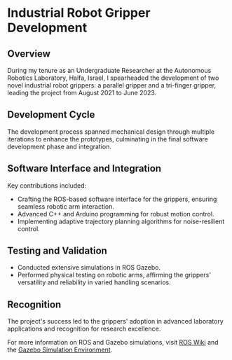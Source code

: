 # Industrial Robot Gripper Development

## Overview
During my tenure as an Undergraduate Researcher at the Autonomous Robotics Laboratory, Haifa, Israel, I spearheaded the development of two novel industrial robot grippers: a parallel gripper and a tri-finger gripper, leading the project from August 2021 to June 2023.

## Development Cycle
The development process spanned mechanical design through multiple iterations to enhance the prototypes, culminating in the final software development phase and integration.

## Software Interface and Integration
Key contributions included:
- Crafting the ROS-based software interface for the grippers, ensuring seamless robotic arm interaction.
- Advanced C++ and Arduino programming for robust motion control.
- Implementing adaptive trajectory planning algorithms for noise-resilient control.

## Testing and Validation
- Conducted extensive simulations in ROS Gazebo.
- Performed physical testing on robotic arms, affirming the grippers' versatility and reliability in varied handling scenarios.

## Recognition
The project's success led to the grippers' adoption in advanced laboratory applications and recognition for research excellence.

For more information on ROS and Gazebo simulations, visit [ROS Wiki](http://wiki.ros.org/) and the [Gazebo Simulation Environment](http://gazebosim.org/).
